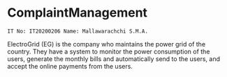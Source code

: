# ComplaintManagement
`IT No: IT20200206 Name: Mallawarachchi S.M.A.`

ElectroGrid (EG) is the company who maintains the power grid of the country. They have a system to monitor the power consumption of the users, generate the monthly bills and automatically send to the users, and accept the online payments from the users.
